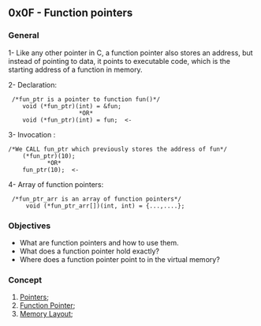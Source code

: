 <h2 id="x0f---function-pointers">0x0F - Function pointers</h2>
<h3 id="general">General</h3>
<p>1- Like any other pointer in C, a function pointer also stores an address, but instead of pointing to data, it points to executable code, which is the starting address of a function in memory.</p>
<p>2- Declaration:</p>
<pre><code> /*fun_ptr is a pointer to function fun()*/
    void (*fun_ptr)(int) = &amp;fun;
                    *OR*
    void (*fun_ptr)(int) = fun;  &lt;-
</code></pre>
<p>3- Invocation :</p>
<pre><code>/*We CALL fun_ptr which previously stores the address of fun*/
    (*fun_ptr)(10);
           *OR*
    fun_ptr(10);  &lt;-
</code></pre>
<p>4- Array of function pointers:</p>
<pre><code> /*fun_ptr_arr is an array of function pointers*/
     void (*fun_ptr_arr[])(int, int) = {...,....};
</code></pre>
<h3 id="objectives">Objectives</h3>
<ul>
<li>What are function pointers and how to use them.</li>
<li>What does a function pointer hold exactly?</li>
<li>Where does a function pointer point to in the virtual memory?</li>
</ul>
<h3 id="concept">Concept</h3>
<ol>
<li><a href="https://www.geeksforgeeks.org/c-pointers/">Pointers</a>;</li>
<li><a href="https://www.geeksforgeeks.org/function-pointer-in-c/">Function Pointer</a>;</li>
<li><a href="https://www.geeksforgeeks.org/memory-layout-of-c-program/">Memory Layout</a>;</li>
</ol>


